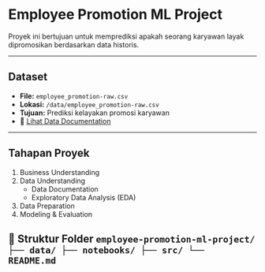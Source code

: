 # Employee Promotion ML Project

Proyek ini bertujuan untuk memprediksi apakah seorang karyawan layak dipromosikan berdasarkan data historis.

---

## Dataset
- **File:** `employee_promotion-raw.csv`  
- **Lokasi:** `/data/employee_promotion-raw.csv`  
- **Tujuan:** Prediksi kelayakan promosi karyawan  
- 📄 [Lihat Data Documentation](data_documentation/data_documentation.md)

---

## Tahapan Proyek
1. Business Understanding 
2. Data Understanding
   - Data Documentation
   - Exploratory Data Analysis (EDA)  
5. Data Preparation
6. Modeling & Evaluation  

## 📁 Struktur Folder ``` employee-promotion-ml-project/ ├── data/ ├── notebooks/ ├── src/ └── README.md ```

